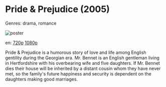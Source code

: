 # Pride &amp; Prejudice (2005)

Genres: drama, romance

![poster](http://image.tmdb.org/t/p/w500/lAb9l4kgc6QWnHamBzTnskt71A7.jpg)

en:
  [720p](magnet:?xt=urn:btih:248BB78B08BFCAB74E2F40A48291B8C23A1912EB&tr=udp://glotorrents.pw:6969/announce&tr=udp://tracker.opentrackr.org:1337/announce&tr=udp://torrent.gresille.org:80/announce&tr=udp://tracker.openbittorrent.com:80&tr=udp://tracker.coppersurfer.tk:6969&tr=udp://tracker.leechers-paradise.org:6969&tr=udp://p4p.arenabg.ch:1337&tr=udp://tracker.internetwarriors.net:1337)
  [1080p](magnet:?xt=urn:btih:F09FE2AC78F6CFD2D75392234B1ED33045018730&tr=udp://glotorrents.pw:6969/announce&tr=udp://tracker.opentrackr.org:1337/announce&tr=udp://torrent.gresille.org:80/announce&tr=udp://tracker.openbittorrent.com:80&tr=udp://tracker.coppersurfer.tk:6969&tr=udp://tracker.leechers-paradise.org:6969&tr=udp://p4p.arenabg.ch:1337&tr=udp://tracker.internetwarriors.net:1337)
  


Pride &amp; Prejudice is a humorous story of love and life among English gentility during the Georgian era. Mr. Bennet is an English gentleman living in Hertfordshire with his overbearing wife and five daughters. If Mr. Bennet dies their house will be inherited by a distant cousin whom they have never met, so the family's future happiness and security is dependent on the daughters making good marriages.